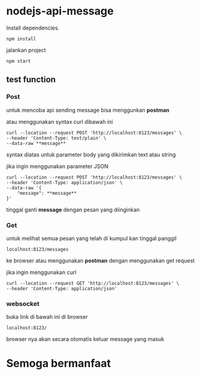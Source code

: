 # nodejs-api-message

Install dependencies.

`npm install`

jalankan project

`npm start`

## test function

### Post
untuk mencoba api sending message bisa menggunkan **postman**

atau menggunakan syntax curl dibawah ini

```
curl --location --request POST 'http://localhost:8123/messages' \
--header 'Content-Type: text/plain' \
--data-raw **message**
```

syntax diatas untuk parameter body yang dikirimkan text atau string

jika ingin menggunakan parameter JSON

```
curl --location --request POST 'http://localhost:8123/messages' \
--header 'Content-Type: application/json' \
--data-raw '{
	"message": **message**	
}'
```

tinggal ganti **message** dengan pesan yang diinginkan 

### Get

untuk melihat semua pesan yang telah di kumpul kan tinggal panggil

`localhost:8123/messages`

ke browser atau menggunakan **postman** dengan menggunakan get request

jika ingin menggunakan curl

```
curl --location --request GET 'http://localhost:8123/messages' \
--header 'Content-Type: application/json'
```

### websocket

buka link di bawah ini di browser

`localhost:8123/`

browser nya akan secara otomatis keluar message yang masuk



# Semoga bermanfaat
